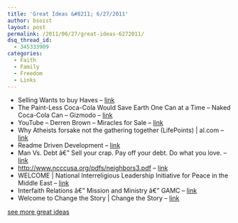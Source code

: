 ```yaml
---
title: 'Great Ideas &#8211; 6/27/2011'
author: bsoist
layout: post
permalink: /2011/06/27/great-ideas-6272011/
dsq_thread_id:
  - 345333909
categories:
  - Faith
  - Family
  - Freedom
  - Links
---
```

  * Selling Wants to buy Haves &#8211; [link][1] 
  * The Paint-Less Coca-Cola Would Save Earth One Can at a Time &#8211; Naked Coca-Cola Can &#8211; Gizmodo &#8211; [link][2] 
  * YouTube &#8211; Derren Brown &#8211; Miracles for Sale &#8211; [link][3] 
  * Why Atheists forsake not the gathering together (LifePoints) | al.com &#8211; [link][4] 
  * Readme Driven Development &#8211; [link][5] 
  * Man Vs. Debt â€” Sell your crap. Pay off your debt. Do what you love. &#8211; [link][6] 
  * http://www.ncccusa.org/pdfs/neighbors3.pdf &#8211; [link][7] 
  * WELCOME | National Interreligious Leadership Initiative for Peace in the Middle East &#8211; [link][8] 
  * Interfaith Relations â€” Mission and Ministry â€” GAMC &#8211; [link][9] 
  * Welcome to Change the Story | Change the Story &#8211; [link][10] 

[see more great ideas][11]

 [1]: http://kottke.org/09/12/selling-wants-to-buy-haves
 [2]: http://gizmodo.com/5408251/the-paint+less-coca+cola-would-save-earth-one-can-at-a-time
 [3]: http://www.youtube.com/watch?v=jYjgeayfYPI&feature=player_embedded
 [4]: http://blog.al.com/living-times/2011/04/why_atheists_forsake_not_the_g.html
 [5]: http://tom.preston-werner.com/2010/08/23/readme-driven-development.html
 [6]: http://manvsdebt.com/
 [7]: http://www.ncccusa.org/pdfs/neighbors3.pdf
 [8]: http://www.nili-mideastpeace.org/
 [9]: http://gamc.pcusa.org/ministries/interfaith/
 [10]: http://www.changethestory.net/
 [11]: http://delicious.com/bsoist/i